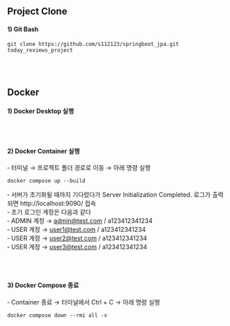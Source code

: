 ## Project Clone
#### 1) Git Bash
```
git clone https://github.com/s112123/springboot_jpa.git today_reviews_project
```

<br>
<br>

## Docker 
#### 1) Docker Desktop 실행

<br>
<br>

#### 2) Docker Container 실행
&#8209; 터미널 → 프로젝트 폴더 경로로 이동 → 아래 명령 실행 <br>
```
docker compose up --build
```
&#8209; 서버가 초기화될 때까지 기다렸다가 Server Initialization Completed. 로그가 출력되면 http://localhost:9090/ 접속 <br>
&#8209; 초기 로그인 계정은 다음과 같다 <br>
&#8209; ADMIN 계정 → admin@test.com / a123412341234 <br>
&#8209; USER 계정 → user1@test.com / a123412341234 <br>
&#8209; USER 계정 → user2@test.com / a123412341234 <br>
&#8209; USER 계정 → user3@test.com / a123412341234 <br>

<br>
<br>

#### 3) Docker Compose 종료
&#8209; Container 종료 → 터미널에서 Ctrl + C → 아래 명령 실행 <br>

```
docker compose down --rmi all -v
```